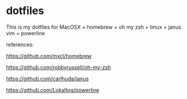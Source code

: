 dotfiles
========

This is my dotfiles for MacOSX + homebrew + oh my zsh + tmux + janus vim + powerline

references:

https://github.com/mxcl/homebrew

https://github.com/robbyrussell/oh-my-zsh

https://github.com/carlhuda/janus

https://github.com/Lokaltog/powerline
